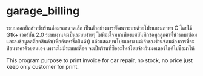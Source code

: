 # garage_billing
ระบบออกบิลสำหรับร้านซ่อมรถขนาดเล็ก เป็นตัวอย่างการพัฒนาระบบด้วยโปรแกรมภาษา C โดยใช้ Gtk+ เวอร์ชัน 2.0 ระบบงานจะเป็นระบบง่ายๆ ไม่มีอะไรมากเพียงแค่บันทึกข้อมูลลูกค้าที่นำรถมาซ่อม และลงข้อมูลสต็อคสินค้า(เพื่อค้นหาชื่อสินค้า) แล้วแสดงบนโปรแกรม แต่เจ้าของร้านซ่อมต้องการที่จะป้อนราคาด้วยตนเอง เพราะไม่มีระบบสต็อค จะเป็นร้านที่ซื้ออะไหล่โดยจ้างวินมอเตอร์ไซค์ไปซื้อมาให้

This program purpose to print invoice for car repair, no stock, no price just keep only customer for print.
